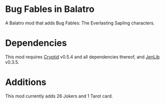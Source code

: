 # Bug Fables in Balatro
A Balatro mod that adds Bug Fables: The Everlasting Sapling characters.

# Dependencies
This mod requires [Cryptid](https://github.com/MathIsFun0/Cryptid/tree/main) v0.5.4 and all dependencies thereof, and [JenLib](https://github.com/jenwalter666/JensBalatroCollection/tree/main) v0.3.5.

# Additions
This mod currently adds 26 Jokers and 1 Tarot card.